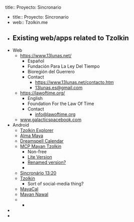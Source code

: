 title:: Proyecto: Sincronario

- title:: Proyecto: Sincronario
- web:: Tzolkin.me
- ## Existing web/apps related to Tzolkin
- Web
	- https://www.13lunas.net/
		- Español
		- Fundación Para La Ley Del Tiempo
		- Bioregión del Guerrero
		- Contact
			- https://www.13lunas.net/contacto.htm
			- 13lunas.es@gmail.com
	- https://lawoftime.org/
		- English
		- Foundation For the Law Of Time
		- Contact
			- info@lawoftime.org
	- www.galacticspacebook.com
- Android
	- [Tzolkin Explorer](https://play.google.com/store/apps/details?id=com.tlt.tzolkin)
	- [Alma Maya](https://play.google.com/store/apps/details?id=alma.maya)
	- [Dreamspell Calendar](https://play.google.com/store/apps/details?id=net.anotherworld.maya)
	- [MCP Mayan Tzolkin](https://play.google.com/store/apps/details?id=air.tzolkin)
		- Non-free
		- [Lite Version](https://play.google.com/store/apps/details?id=air.com.lucitainc.MCPTzolkinLite)
		- [Renamed version?](https://play.google.com/store/apps/details?id=air.com.lucitainc.TzolkinMaya)
		-
	- [Sincronário 13:20](https://play.google.com/store/apps/details?id=com.tzolkin.sincronario1320)
	- [Tzolkin](https://play.google.com/store/apps/details?id=social.plah.tzolkin)
		- Sort of social-media thing?
	- [MayaCal](https://play.google.com/store/apps/details?id=b4a.mayacal)
	- [Mayan Nawal](https://play.google.com/store/apps/details?id=com.huawei.android.mayannawal)
	-
		-
-
-